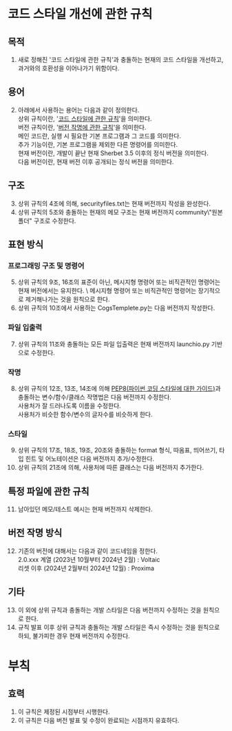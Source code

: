 # 코드 스타일 개선에 관한 규칙

## 목적
1. 새로 정해진 '코드 스타일에 관한 규칙'과 충돌하는 현재의 코드 스타일을 개선하고, 과거와의 호환성을 이어나가기 위함이다.

## 용어
2. 아래에서 사용하는 용어는 다음과 같이 정의한다. \
  상위 규칙이란, '[코드 스타일에 관한 규칙](CodeStyle.md)'을 의미한다. \
  버전 규칙이란, '[버전 작명에 관한 규칙](CodeVersionName.md)'을 의미한다. \
  메인 코드란, 실행 시 필요한 기본 프로그램과 그 코드를 의미한다. \
  추가 기능이란, 기본 프로그램을 제외한 다른 명령어를 의미한다. \
  현재 버전이란, 개발이 끝난 현재 Sherbet 3.5 이후의 정식 버전을 의미한다. \
  다음 버전이란, 현재 버전 이후 공개되는 정식 버전을 의미한다. 

## 구조
3. 상위 규칙의 4조에 의해, securityfiles.txt는 현재 버전까지 작성을 완성한다. 
4. 상위 규칙의 5조와 충돌하는 현재의 메모 구조는 현재 버전까지 community\\"원본 폴더" 구조로 수정한다. 

## 표현 방식

### 프로그래밍 구조 및 명령어
5. 상위 규칙의 9조, 16조의 표준이 아닌, 메시지형 명령어 또는 비직관적인 명령어는 현재 버전에서는 유지한다. \ 
  메시지형 명령어 또는 비직관적인 명령어는 장기적으로 제거해나가는 것을 원칙으로 한다. 
6. 상위 규칙의 10조에서 사용하는 CogsTemplete.py는 다음 버전까지 작성한다. 

### 파일 입출력
7. 상위 규칙의 11조와 충돌하는 모든 파일 입출력은 현재 버전까지 launchio.py 기반으로 수정한다. 

### 작명
8. 상위 규칙의 12조, 13조, 14조에 의해 [PEP8(파이썬 코딩 스타일에 대한 가이드)](<https://peps.python.org/pep-0008/>)과 충돌하는 변수/함수/클래스 작명법은 다음 버전까지 수정한다. \
  사용처가 잘 드러나도록 이름을 수정한다. \
  사용처가 비슷한 함수/변수의 글자수를 비슷하게 한다. 

### 스타일
9. 상위 규칙의 17조, 18조, 19조, 20조와 충돌하는 format 형식, 따옴표, 띄어쓰기, 타입 힌트 및 어노테이션은 다음 버전까지 추가/수정한다.
10. 상위 규칙의 21조에 의해, 사용처에 따른 클래스는 다음 버전까지 추가한다. 

## 특정 파일에 관한 규칙 
11. 남아있던 메모/테스트 예시는 현재 버전까지 삭제한다.

## 버전 작명 방식
12. 기존의 버전에 대해서는 다음과 같이 코드네임을 정한다. \
  2.0.xxx 계열 (2023년 10월부터 2024년 2월) : Voltaic\
  리셋 이후 (2024년 2월부터 2024년 12월) : Proxima

## 기타
13. 이 외에 상위 규칙과 충돌하는 개발 스타일은 다음 버전까지 수정하는 것을 원칙으로 한다. 
14. 규칙 발표 이후 상위 규칙과 충돌하는 개발 스타일은 즉시 수정하는 것을 원칙으로 하되, 불가피한 경우 현재 버전까지 수정한다. 

# 부칙
## 효력
1. 이 규칙은 제정된 시점부터 시행한다. 
2. 이 규칙은 다음 버전 발표 및 수정이 완료되는 시점까지 유효하다.